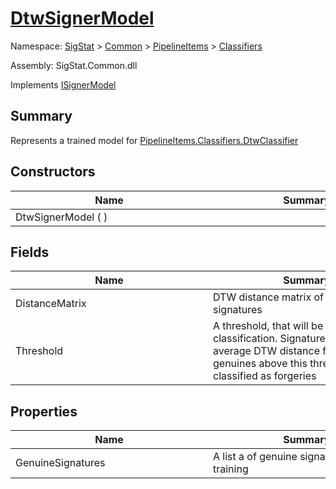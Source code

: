# [DtwSignerModel](./DtwSignerModel.md)

Namespace: [SigStat]() > [Common](./../../README.md) > [PipelineItems]() > [Classifiers](./README.md)

Assembly: SigStat.Common.dll

Implements [ISignerModel](./../../Pipeline/ISignerModel.md)

## Summary
Represents a trained model for [PipelineItems.Classifiers.DtwClassifier](https://github.com/hargitomi97/sigstat/blob/master/docs/md/SigStat/Common/PipelineItems/Classifiers/DtwClassifier.md)

## Constructors

| Name | Summary | 
| --- | --- | 
| DtwSignerModel (  )<div style="width: 300px">| <div style="width: 300px">| <br>


## Fields

| Name | Summary | 
| --- | --- | 
| DistanceMatrix<div style="width: 300px">| DTW distance matrix of the genuine signatures<div style="width: 300px">| <br>
| Threshold<div style="width: 300px">| A threshold, that will be used for classification. Signatures with  an average DTW distance from the genuines above this threshold will  be classified as forgeries<div style="width: 300px">| <br>


## Properties

| Name | Summary | 
| --- | --- | 
| GenuineSignatures<div style="width: 300px">| A list a of genuine signatures used for training<div style="width: 300px">| <br>


